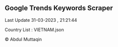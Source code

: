 

## Google Trends Keywords Scraper 
 
Last Update 31-03-2023 , 21:21:44

Country List :
VIETNAM.json



© Abdul Muttaqin 
